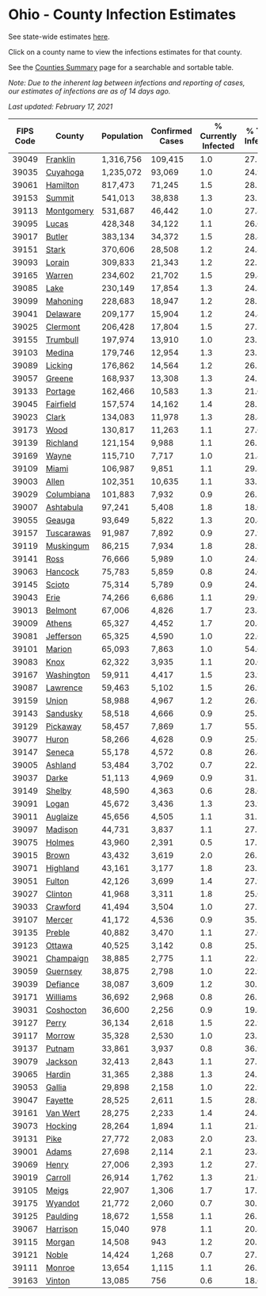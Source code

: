 # Ohio - County Infection Estimates

See state-wide estimates [here](/infections/us-oh).

Click on a county name to view the infections estimates for that county.

See the [Counties Summary](/infections/summary-counties) page for a searchable and sortable table.

*Note: Due to the inherent lag between infections and reporting of cases, our estimates of infections are as of 14 days ago.*

*Last updated: February 17, 2021*

|   FIPS Code |                   County |   Population |   Confirmed Cases |   % Currently Infected |   % Total Infected |
|-------------|--------------------------|--------------|-------------------|------------------------|--------------------|
|       39049 |     [Franklin](franklin) |    1,316,756 |           109,415 |                    1.0 |               27.2 |
|       39035 |     [Cuyahoga](cuyahoga) |    1,235,072 |            93,069 |                    1.0 |               24.9 |
|       39061 |     [Hamilton](hamilton) |      817,473 |            71,245 |                    1.5 |               28.2 |
|       39153 |         [Summit](summit) |      541,013 |            38,838 |                    1.3 |               23.2 |
|       39113 | [Montgomery](montgomery) |      531,687 |            46,442 |                    1.0 |               27.8 |
|       39095 |           [Lucas](lucas) |      428,348 |            34,122 |                    1.1 |               26.6 |
|       39017 |         [Butler](butler) |      383,134 |            34,372 |                    1.5 |               28.4 |
|       39151 |           [Stark](stark) |      370,606 |            28,508 |                    1.2 |               24.8 |
|       39093 |         [Lorain](lorain) |      309,833 |            21,343 |                    1.2 |               22.5 |
|       39165 |         [Warren](warren) |      234,602 |            21,702 |                    1.5 |               29.4 |
|       39085 |             [Lake](lake) |      230,149 |            17,854 |                    1.3 |               24.8 |
|       39099 |     [Mahoning](mahoning) |      228,683 |            18,947 |                    1.2 |               28.1 |
|       39041 |     [Delaware](delaware) |      209,177 |            15,904 |                    1.2 |               24.4 |
|       39025 |     [Clermont](clermont) |      206,428 |            17,804 |                    1.5 |               27.3 |
|       39155 |     [Trumbull](trumbull) |      197,974 |            13,910 |                    1.0 |               23.1 |
|       39103 |         [Medina](medina) |      179,746 |            12,954 |                    1.3 |               23.1 |
|       39089 |       [Licking](licking) |      176,862 |            14,564 |                    1.2 |               26.3 |
|       39057 |         [Greene](greene) |      168,937 |            13,308 |                    1.3 |               24.7 |
|       39133 |       [Portage](portage) |      162,466 |            10,583 |                    1.3 |               21.0 |
|       39045 |   [Fairfield](fairfield) |      157,574 |            14,162 |                    1.4 |               28.7 |
|       39023 |           [Clark](clark) |      134,083 |            11,978 |                    1.3 |               28.4 |
|       39173 |             [Wood](wood) |      130,817 |            11,263 |                    1.1 |               27.6 |
|       39139 |     [Richland](richland) |      121,154 |             9,988 |                    1.1 |               26.5 |
|       39169 |           [Wayne](wayne) |      115,710 |             7,717 |                    1.0 |               21.4 |
|       39109 |           [Miami](miami) |      106,987 |             9,851 |                    1.1 |               29.8 |
|       39003 |           [Allen](allen) |      102,351 |            10,635 |                    1.1 |               33.2 |
|       39029 | [Columbiana](columbiana) |      101,883 |             7,932 |                    0.9 |               26.3 |
|       39007 |   [Ashtabula](ashtabula) |       97,241 |             5,408 |                    1.8 |               18.0 |
|       39055 |         [Geauga](geauga) |       93,649 |             5,822 |                    1.3 |               20.4 |
|       39157 | [Tuscarawas](tuscarawas) |       91,987 |             7,892 |                    0.9 |               27.9 |
|       39119 |   [Muskingum](muskingum) |       86,215 |             7,934 |                    1.8 |               28.9 |
|       39141 |             [Ross](ross) |       76,666 |             5,989 |                    1.0 |               24.6 |
|       39063 |       [Hancock](hancock) |       75,783 |             5,859 |                    0.8 |               24.6 |
|       39145 |         [Scioto](scioto) |       75,314 |             5,789 |                    0.9 |               24.3 |
|       39043 |             [Erie](erie) |       74,266 |             6,686 |                    1.1 |               29.0 |
|       39013 |       [Belmont](belmont) |       67,006 |             4,826 |                    1.7 |               23.8 |
|       39009 |         [Athens](athens) |       65,327 |             4,452 |                    1.7 |               20.8 |
|       39081 |   [Jefferson](jefferson) |       65,325 |             4,590 |                    1.0 |               22.6 |
|       39101 |         [Marion](marion) |       65,093 |             7,863 |                    1.0 |               54.6 |
|       39083 |             [Knox](knox) |       62,322 |             3,935 |                    1.1 |               20.0 |
|       39167 | [Washington](washington) |       59,911 |             4,417 |                    1.5 |               23.9 |
|       39087 |     [Lawrence](lawrence) |       59,463 |             5,102 |                    1.5 |               26.9 |
|       39159 |           [Union](union) |       58,988 |             4,967 |                    1.2 |               26.6 |
|       39143 |     [Sandusky](sandusky) |       58,518 |             4,666 |                    0.9 |               25.7 |
|       39129 |     [Pickaway](pickaway) |       58,457 |             7,869 |                    1.7 |               55.8 |
|       39077 |           [Huron](huron) |       58,266 |             4,628 |                    0.9 |               25.6 |
|       39147 |         [Seneca](seneca) |       55,178 |             4,572 |                    0.8 |               26.4 |
|       39005 |       [Ashland](ashland) |       53,484 |             3,702 |                    0.7 |               22.1 |
|       39037 |           [Darke](darke) |       51,113 |             4,969 |                    0.9 |               31.5 |
|       39149 |         [Shelby](shelby) |       48,590 |             4,363 |                    0.6 |               28.6 |
|       39091 |           [Logan](logan) |       45,672 |             3,436 |                    1.3 |               23.9 |
|       39011 |     [Auglaize](auglaize) |       45,656 |             4,505 |                    1.1 |               31.1 |
|       39097 |       [Madison](madison) |       44,731 |             3,837 |                    1.1 |               27.7 |
|       39075 |         [Holmes](holmes) |       43,960 |             2,391 |                    0.5 |               17.1 |
|       39015 |           [Brown](brown) |       43,432 |             3,619 |                    2.0 |               26.3 |
|       39071 |     [Highland](highland) |       43,161 |             3,177 |                    1.8 |               23.1 |
|       39051 |         [Fulton](fulton) |       42,126 |             3,699 |                    1.4 |               27.9 |
|       39027 |       [Clinton](clinton) |       41,968 |             3,311 |                    1.8 |               25.0 |
|       39033 |     [Crawford](crawford) |       41,494 |             3,504 |                    1.0 |               27.2 |
|       39107 |         [Mercer](mercer) |       41,172 |             4,536 |                    0.9 |               35.1 |
|       39135 |         [Preble](preble) |       40,882 |             3,470 |                    1.1 |               27.0 |
|       39123 |         [Ottawa](ottawa) |       40,525 |             3,142 |                    0.8 |               25.2 |
|       39021 |   [Champaign](champaign) |       38,885 |             2,775 |                    1.1 |               22.6 |
|       39059 |     [Guernsey](guernsey) |       38,875 |             2,798 |                    1.0 |               22.9 |
|       39039 |     [Defiance](defiance) |       38,087 |             3,609 |                    1.2 |               30.1 |
|       39171 |     [Williams](williams) |       36,692 |             2,968 |                    0.8 |               26.1 |
|       39031 |   [Coshocton](coshocton) |       36,600 |             2,256 |                    0.9 |               19.8 |
|       39127 |           [Perry](perry) |       36,134 |             2,618 |                    1.5 |               22.9 |
|       39117 |         [Morrow](morrow) |       35,328 |             2,530 |                    1.0 |               23.3 |
|       39137 |         [Putnam](putnam) |       33,861 |             3,937 |                    0.8 |               36.9 |
|       39079 |       [Jackson](jackson) |       32,413 |             2,843 |                    1.1 |               27.7 |
|       39065 |         [Hardin](hardin) |       31,365 |             2,388 |                    1.3 |               24.3 |
|       39053 |         [Gallia](gallia) |       29,898 |             2,158 |                    1.0 |               22.9 |
|       39047 |       [Fayette](fayette) |       28,525 |             2,611 |                    1.5 |               28.9 |
|       39161 |     [Van Wert](van-wert) |       28,275 |             2,233 |                    1.4 |               24.8 |
|       39073 |       [Hocking](hocking) |       28,264 |             1,894 |                    1.1 |               21.6 |
|       39131 |             [Pike](pike) |       27,772 |             2,083 |                    2.0 |               23.2 |
|       39001 |           [Adams](adams) |       27,698 |             2,114 |                    2.1 |               23.8 |
|       39069 |           [Henry](henry) |       27,006 |             2,393 |                    1.2 |               27.9 |
|       39019 |       [Carroll](carroll) |       26,914 |             1,762 |                    1.3 |               21.0 |
|       39105 |           [Meigs](meigs) |       22,907 |             1,306 |                    1.7 |               17.7 |
|       39175 |       [Wyandot](wyandot) |       21,772 |             2,060 |                    0.7 |               30.7 |
|       39125 |     [Paulding](paulding) |       18,672 |             1,558 |                    1.1 |               26.5 |
|       39067 |     [Harrison](harrison) |       15,040 |               978 |                    1.1 |               20.8 |
|       39115 |         [Morgan](morgan) |       14,508 |               943 |                    1.2 |               20.7 |
|       39121 |           [Noble](noble) |       14,424 |             1,268 |                    0.7 |               27.7 |
|       39111 |         [Monroe](monroe) |       13,654 |             1,115 |                    1.1 |               26.5 |
|       39163 |         [Vinton](vinton) |       13,085 |               756 |                    0.6 |               18.6 |